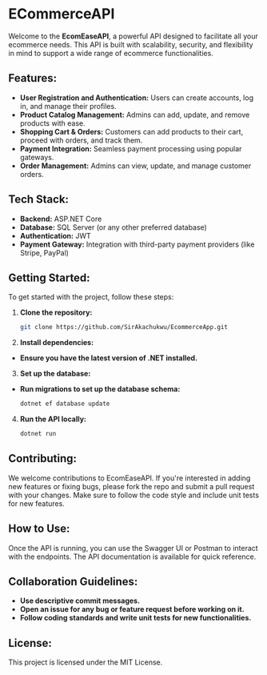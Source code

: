 # ECommerceAPI

Welcome to the **EcomEaseAPI**, a powerful API designed to facilitate all your ecommerce needs. This API is built with scalability, security, and flexibility in mind to support a wide range of ecommerce functionalities.

## Features:
- **User Registration and Authentication:** Users can create accounts, log in, and manage their profiles.
- **Product Catalog Management:** Admins can add, update, and remove products with ease.
- **Shopping Cart & Orders:** Customers can add products to their cart, proceed with orders, and track them.
- **Payment Integration:** Seamless payment processing using popular gateways.
- **Order Management:** Admins can view, update, and manage customer orders.

## Tech Stack:
- **Backend:** ASP.NET Core
- **Database:** SQL Server (or any other preferred database)
- **Authentication:** JWT
- **Payment Gateway:** Integration with third-party payment providers (like Stripe, PayPal)

## Getting Started:
To get started with the project, follow these steps:

1. **Clone the repository:**
   ```bash
   git clone https://github.com/SirAkachukwu/EcommerceApp.git

2. **Install dependencies:**
- **Ensure you have the latest version of .NET installed.**

3. **Set up the database:**
- **Run migrations to set up the database schema:**
	```bash
   dotnet ef database update

4. **Run the API locally:**
	```bash
   dotnet run

## Contributing:
We welcome contributions to EcomEaseAPI. If you're interested in adding new features or fixing bugs, please fork the repo and submit a pull request with your changes. Make sure to follow the code style and include unit tests for new features.

## How to Use:
Once the API is running, you can use the Swagger UI or Postman to interact with the endpoints. The API documentation is available for quick reference.

## Collaboration Guidelines:
- **Use descriptive commit messages.**
- **Open an issue for any bug or feature request before working on it.**
- **Follow coding standards and write unit tests for new functionalities.**

## License:
This project is licensed under the MIT License.

